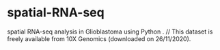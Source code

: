 # spatial-RNA-seq
spatial RNA-seq analysis in Glioblastoma using  Python .
//
This dataset is freely available from 10X Genomics (downloaded on 26/11/2020).
